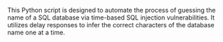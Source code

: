 This Python script is designed to automate the process of guessing the name of a SQL database 
via time-based SQL injection vulnerabilities. It utilizes delay responses to infer the correct 
characters of the database name one at a time.
